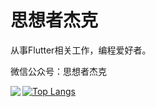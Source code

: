 # 思想者杰克

从事Flutter相关工作，编程爱好者。

微信公众号：思想者杰克


 <a href="https://github.com/jack0-0wu">
  <img align="left" src="https://github-readme-stats.vercel.app/api?username=jack0-0wu&show_icons=true&count_private=true" />
</a>


[![Top Langs](https://github-readme-stats.vercel.app/api/top-langs/?username=jack0-0wu&layout=compact)]()


